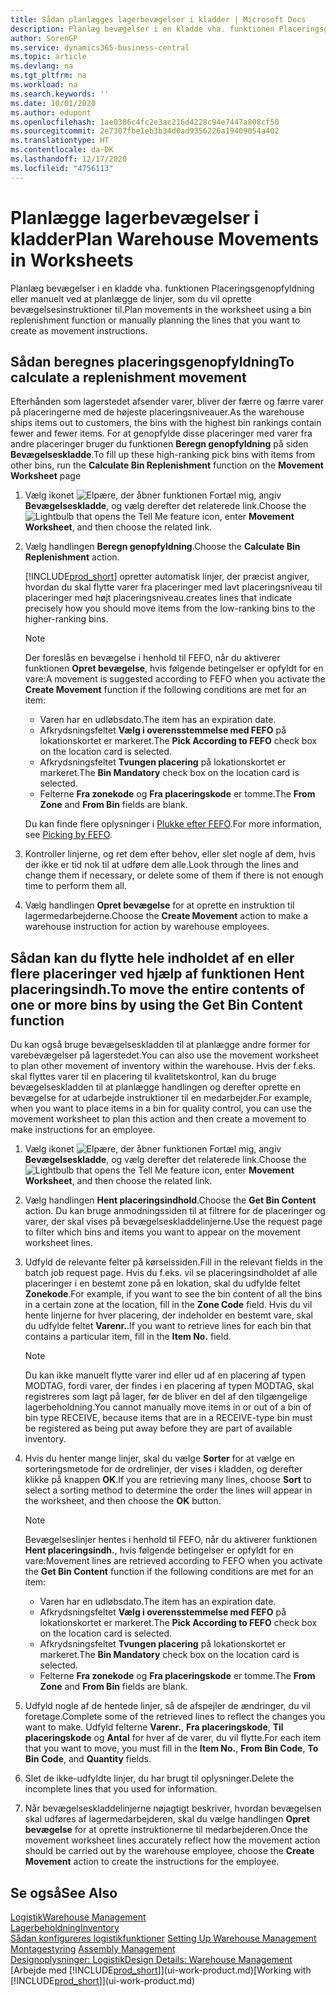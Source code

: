 ```yaml
---
title: Sådan planlægges lagerbevægelser i kladder | Microsoft Docs
description: Planlæg bevægelser i en kladde vha. funktionen Placeringsgenopfyldning eller manuelt ved at planlægge de linjer, som du vil oprette bevægelsesinstruktioner til.
author: SorenGP
ms.service: dynamics365-business-central
ms.topic: article
ms.devlang: na
ms.tgt_pltfrm: na
ms.workload: na
ms.search.keywords: ''
ms.date: 10/01/2020
ms.author: edupont
ms.openlocfilehash: 1ae0386c4fc2e3ac216d4228c94e7447a808cf50
ms.sourcegitcommit: 2e7307fbe1eb3b34d0ad9356226a19409054a402
ms.translationtype: HT
ms.contentlocale: da-DK
ms.lasthandoff: 12/17/2020
ms.locfileid: "4756113"
---
```

# <a name="plan-warehouse-movements-in-worksheets"></a><span data-ttu-id="87e5b-103">Planlægge lagerbevægelser i kladder</span><span class="sxs-lookup"><span data-stu-id="87e5b-103">Plan Warehouse Movements in Worksheets</span></span>
<span data-ttu-id="87e5b-104">Planlæg bevægelser i en kladde vha. funktionen Placeringsgenopfyldning eller manuelt ved at planlægge de linjer, som du vil oprette bevægelsesinstruktioner til.</span><span class="sxs-lookup"><span data-stu-id="87e5b-104">Plan movements in the worksheet using a bin replenishment function or manually planning the lines that you want to create as movement instructions.</span></span>  

## <a name="to-calculate-a-replenishment-movement"></a><span data-ttu-id="87e5b-105">Sådan beregnes placeringsgenopfyldning</span><span class="sxs-lookup"><span data-stu-id="87e5b-105">To calculate a replenishment movement</span></span>  
<span data-ttu-id="87e5b-106">Efterhånden som lagerstedet afsender varer, bliver der færre og færre varer på placeringerne med de højeste placeringsniveauer.</span><span class="sxs-lookup"><span data-stu-id="87e5b-106">As the warehouse ships items out to customers, the bins with the highest bin rankings contain fewer and fewer items.</span></span> <span data-ttu-id="87e5b-107">For at genopfylde disse placeringer med varer fra andre placeringer bruger du funktionen **Beregn genopfyldning** på siden **Bevægelseskladde**.</span><span class="sxs-lookup"><span data-stu-id="87e5b-107">To fill up these high-ranking pick bins with items from other bins, run the **Calculate Bin Replenishment** function on the **Movement Worksheet** page</span></span>

1.  <span data-ttu-id="87e5b-108">Vælg ikonet ![Elpære, der åbner funktionen Fortæl mig](media/ui-search/search_small.png "Fortæl mig, hvad du vil foretage dig"), angiv **Bevægelseskladde**, og vælg derefter det relaterede link.</span><span class="sxs-lookup"><span data-stu-id="87e5b-108">Choose the ![Lightbulb that opens the Tell Me feature](media/ui-search/search_small.png "Tell me what you want to do") icon, enter **Movement Worksheet**, and then choose the related link.</span></span>  
2.  <span data-ttu-id="87e5b-109">Vælg handlingen **Beregn genopfyldning**.</span><span class="sxs-lookup"><span data-stu-id="87e5b-109">Choose the **Calculate Bin Replenishment** action.</span></span>  

    [!INCLUDE[prod_short](includes/prod_short.md)] <span data-ttu-id="87e5b-110">opretter automatisk linjer, der præcist angiver, hvordan du skal flytte varer fra placeringer med lavt placeringsniveau til placeringer med højt placeringsniveau.</span><span class="sxs-lookup"><span data-stu-id="87e5b-110">creates lines that indicate precisely how you should move items from the low-ranking bins to the higher-ranking bins.</span></span>  

    > [!NOTE]  
    >  <span data-ttu-id="87e5b-111">Der foreslås en bevægelse i henhold til FEFO, når du aktiverer funktionen **Opret bevægelse**, hvis følgende betingelser er opfyldt for en vare:</span><span class="sxs-lookup"><span data-stu-id="87e5b-111">A movement is suggested according to FEFO when you activate the **Create Movement** function if the following conditions are met for an item:</span></span>  
    >   
    >  -   <span data-ttu-id="87e5b-112">Varen har en udløbsdato.</span><span class="sxs-lookup"><span data-stu-id="87e5b-112">The item has an expiration date.</span></span>  
    > -   <span data-ttu-id="87e5b-113">Afkrydsningsfeltet **Vælg i overensstemmelse med FEFO** på lokationskortet er markeret.</span><span class="sxs-lookup"><span data-stu-id="87e5b-113">The **Pick According to FEFO** check box on the location card is selected.</span></span>  
    > -   <span data-ttu-id="87e5b-114">Afkrydsningsfeltet **Tvungen placering** på lokationskortet er markeret.</span><span class="sxs-lookup"><span data-stu-id="87e5b-114">The **Bin Mandatory** check box on the location card is selected.</span></span>  
    > -   <span data-ttu-id="87e5b-115">Felterne **Fra zonekode** og **Fra placeringskode** er tomme.</span><span class="sxs-lookup"><span data-stu-id="87e5b-115">The **From Zone** and **From Bin** fields are blank.</span></span>  

    <span data-ttu-id="87e5b-116">Du kan finde flere oplysninger i [Plukke efter FEFO](warehouse-picking-by-fefo.md).</span><span class="sxs-lookup"><span data-stu-id="87e5b-116">For more information, see [Picking by FEFO](warehouse-picking-by-fefo.md).</span></span>  

3.  <span data-ttu-id="87e5b-117">Kontroller linjerne, og ret dem efter behov, eller slet nogle af dem, hvis der ikke er tid nok til at udføre dem alle.</span><span class="sxs-lookup"><span data-stu-id="87e5b-117">Look through the lines and change them if necessary, or delete some of them if there is not enough time to perform them all.</span></span>  
4.  <span data-ttu-id="87e5b-118">Vælg handlingen **Opret bevægelse** for at oprette en instruktion til lagermedarbejderne.</span><span class="sxs-lookup"><span data-stu-id="87e5b-118">Choose the **Create Movement** action to make a warehouse instruction for action by warehouse employees.</span></span>  

## <a name="to-move-the-entire-contents-of-one-or-more-bins-by-using-the-get-bin-content-function"></a><span data-ttu-id="87e5b-119">Sådan kan du flytte hele indholdet af en eller flere placeringer ved hjælp af funktionen Hent placeringsindh.</span><span class="sxs-lookup"><span data-stu-id="87e5b-119">To move the entire contents of one or more bins by using the Get Bin Content function</span></span>  
<span data-ttu-id="87e5b-120">Du kan også bruge bevægelseskladden til at planlægge andre former for varebevægelser på lagerstedet.</span><span class="sxs-lookup"><span data-stu-id="87e5b-120">You can also use the movement worksheet to plan other movement of inventory within the warehouse.</span></span> <span data-ttu-id="87e5b-121">Hvis der f.eks. skal flyttes varer til en placering til kvalitetskontrol, kan du bruge bevægelseskladden til at planlægge handlingen og derefter oprette en bevægelse for at udarbejde instruktioner til en medarbejder.</span><span class="sxs-lookup"><span data-stu-id="87e5b-121">For example, when you want to place items in a bin for quality control, you can use the movement worksheet to plan this action and then create a movement to make instructions for an employee.</span></span>  

1.  <span data-ttu-id="87e5b-122">Vælg ikonet ![Elpære, der åbner funktionen Fortæl mig](media/ui-search/search_small.png "Fortæl mig, hvad du vil foretage dig"), angiv **Bevægelseskladde**, og vælg derefter det relaterede link.</span><span class="sxs-lookup"><span data-stu-id="87e5b-122">Choose the ![Lightbulb that opens the Tell Me feature](media/ui-search/search_small.png "Tell me what you want to do") icon, enter **Movement Worksheet**, and then choose the related link.</span></span>  
2.  <span data-ttu-id="87e5b-123">Vælg handlingen **Hent placeringsindhold**.</span><span class="sxs-lookup"><span data-stu-id="87e5b-123">Choose the **Get Bin Content** action.</span></span> <span data-ttu-id="87e5b-124">Du kan bruge anmodningssiden til at filtrere for de placeringer og varer, der skal vises på bevægelseskladdelinjerne.</span><span class="sxs-lookup"><span data-stu-id="87e5b-124">Use the request page to filter which bins and items you want to appear on the movement worksheet lines.</span></span>  
3.  <span data-ttu-id="87e5b-125">Udfyld de relevante felter på kørselssiden.</span><span class="sxs-lookup"><span data-stu-id="87e5b-125">Fill in the relevant fields in the batch job request page.</span></span> <span data-ttu-id="87e5b-126">Hvis du f.eks. vil se placeringsindholdet af alle placeringer i en bestemt zone på en lokation, skal du udfylde feltet **Zonekode**.</span><span class="sxs-lookup"><span data-stu-id="87e5b-126">For example, if you want to see the bin content of all the bins in a certain zone at the location, fill in the **Zone Code** field.</span></span> <span data-ttu-id="87e5b-127">Hvis du vil hente linjerne for hver placering, der indeholder en bestemt vare, skal du udfylde feltet **Varenr.**.</span><span class="sxs-lookup"><span data-stu-id="87e5b-127">If you want to retrieve lines for each bin that contains a particular item, fill in the **Item No.** field.</span></span>  

    > [!NOTE]  
    >  <span data-ttu-id="87e5b-128">Du kan ikke manuelt flytte varer ind eller ud af en placering af typen MODTAG, fordi varer, der findes i en placering af typen MODTAG, skal registreres som lagt på lager, før de bliver en del af den tilgængelige lagerbeholdning.</span><span class="sxs-lookup"><span data-stu-id="87e5b-128">You cannot manually move items in or out of a bin of bin type RECEIVE, because items that are in a RECEIVE-type bin must be registered as being put away before they are part of available inventory.</span></span>  

4.  <span data-ttu-id="87e5b-129">Hvis du henter mange linjer, skal du vælge **Sorter** for at vælge en sorteringsmetode for de ordrelinjer, der vises i kladden, og derefter klikke på knappen **OK**.</span><span class="sxs-lookup"><span data-stu-id="87e5b-129">If you are retrieving many lines, choose **Sort** to select a sorting method to determine the order the lines will appear in the worksheet, and then choose the **OK** button.</span></span>  

    > [!NOTE]  
    >  <span data-ttu-id="87e5b-130">Bevægelseslinjer hentes i henhold til FEFO, når du aktiverer funktionen **Hent placeringsindh.**, hvis følgende betingelser er opfyldt for en vare:</span><span class="sxs-lookup"><span data-stu-id="87e5b-130">Movement lines are retrieved according to FEFO when you activate the **Get Bin Content** function if the following conditions are met for an item:</span></span>  
    >   
    >  -   <span data-ttu-id="87e5b-131">Varen har en udløbsdato.</span><span class="sxs-lookup"><span data-stu-id="87e5b-131">The item has an expiration date.</span></span>  
    > -   <span data-ttu-id="87e5b-132">Afkrydsningsfeltet **Vælg i overensstemmelse med FEFO** på lokationskortet er markeret.</span><span class="sxs-lookup"><span data-stu-id="87e5b-132">The **Pick According to FEFO** check box on the location card is selected.</span></span>  
    > -   <span data-ttu-id="87e5b-133">Afkrydsningsfeltet **Tvungen placering** på lokationskortet er markeret.</span><span class="sxs-lookup"><span data-stu-id="87e5b-133">The **Bin Mandatory** check box on the location card is selected.</span></span>  
    > -   <span data-ttu-id="87e5b-134">Felterne **Fra zonekode** og **Fra placeringskode** er tomme.</span><span class="sxs-lookup"><span data-stu-id="87e5b-134">The **From Zone** and **From Bin** fields are blank.</span></span>  

5.  <span data-ttu-id="87e5b-135">Udfyld nogle af de hentede linjer, så de afspejler de ændringer, du vil foretage.</span><span class="sxs-lookup"><span data-stu-id="87e5b-135">Complete some of the retrieved lines to reflect the changes you want to make.</span></span> <span data-ttu-id="87e5b-136">Udfyld felterne **Varenr.**, **Fra placeringskode**, **Til placeringskode** og **Antal** for hver af de varer, du vil flytte.</span><span class="sxs-lookup"><span data-stu-id="87e5b-136">For each item that you want to move, you must fill in the **Item No.**, **From Bin Code**, **To Bin Code**, and **Quantity** fields.</span></span>  
6.  <span data-ttu-id="87e5b-137">Slet de ikke-udfyldte linjer, du har brugt til oplysninger.</span><span class="sxs-lookup"><span data-stu-id="87e5b-137">Delete the incomplete lines that you used for information.</span></span>  
7.  <span data-ttu-id="87e5b-138">Når bevægelseskladdelinjerne nøjagtigt beskriver, hvordan bevægelsen skal udføres af lagermedarbejderen, skal du vælge handlingen **Opret bevægelse** for at oprette instruktionerne til medarbejderen.</span><span class="sxs-lookup"><span data-stu-id="87e5b-138">Once the movement worksheet lines accurately reflect how the movement action should be carried out by the warehouse employee, choose the **Create Movement** action to create the instructions for the employee.</span></span>  

## <a name="see-also"></a><span data-ttu-id="87e5b-139">Se også</span><span class="sxs-lookup"><span data-stu-id="87e5b-139">See Also</span></span>  
[<span data-ttu-id="87e5b-140">Logistik</span><span class="sxs-lookup"><span data-stu-id="87e5b-140">Warehouse Management</span></span>](warehouse-manage-warehouse.md)  
[<span data-ttu-id="87e5b-141">Lagerbeholdning</span><span class="sxs-lookup"><span data-stu-id="87e5b-141">Inventory</span></span>](inventory-manage-inventory.md)  
<span data-ttu-id="87e5b-142">[Sådan konfigureres logistikfunktioner](warehouse-setup-warehouse.md)   </span><span class="sxs-lookup"><span data-stu-id="87e5b-142">[Setting Up Warehouse Management](warehouse-setup-warehouse.md)   </span></span>  
<span data-ttu-id="87e5b-143">[Montagestyring](assembly-assemble-items.md)  </span><span class="sxs-lookup"><span data-stu-id="87e5b-143">[Assembly Management](assembly-assemble-items.md)  </span></span>  
[<span data-ttu-id="87e5b-144">Designoplysninger: Logistik</span><span class="sxs-lookup"><span data-stu-id="87e5b-144">Design Details: Warehouse Management</span></span>](design-details-warehouse-management.md)  
<span data-ttu-id="87e5b-145">[Arbejde med [!INCLUDE[prod_short](includes/prod_short.md)]](ui-work-product.md)</span><span class="sxs-lookup"><span data-stu-id="87e5b-145">[Working with [!INCLUDE[prod_short](includes/prod_short.md)]](ui-work-product.md)</span></span>
